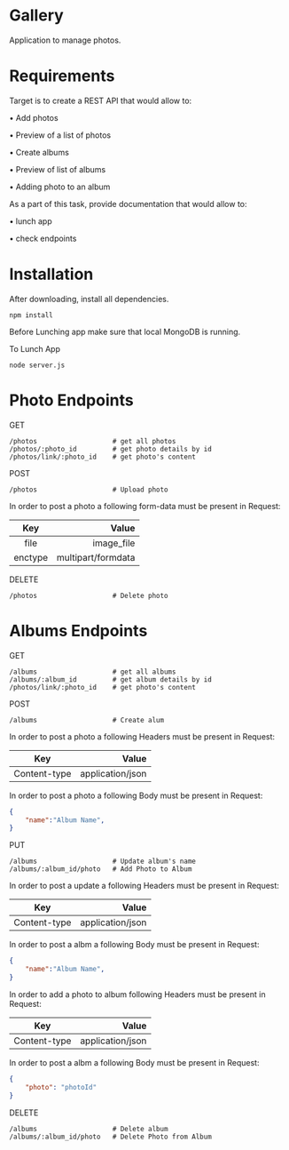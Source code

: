 # Gallery

Application to manage photos.

# Requirements

Target is to create a REST API that would allow to:

• Add photos

• Preview of a list of photos

• Create albums

• Preview of list of albums

• Adding photo to an album

As a part of this task, provide documentation that would allow to:

• lunch app

• check endpoints

# Installation

After downloading, install all dependencies.

```npm
npm install
```

Before Lunching app make sure that local MongoDB is running.

To Lunch App

```npm
node server.js
```

# Photo Endpoints

GET

```http
/photos                   # get all photos
/photos/:photo_id         # get photo details by id
/photos/link/:photo_id    # get photo's content
```

POST

```http
/photos                   # Upload photo
```

In order to post a photo a following form-data must be present in Request:

|   Key   |              Value |
| :-----: | -----------------: |
|  file   |         image_file |
| enctype | multipart/formdata |

DELETE

```http
/photos                   # Delete photo
```

# Albums Endpoints

GET

```http
/albums                   # get all albums
/albums/:album_id         # get album details by id
/photos/link/:photo_id    # get photo's content
```

POST

```http
/albums                   # Create alum
```

In order to post a photo a following Headers must be present in Request:

|     Key      |            Value |
| :----------: | ---------------: |
| Content-type | application/json |

In order to post a photo a following Body must be present in Request:

```JSON
{
    "name":"Album Name",
}
```

PUT

```http
/albums                   # Update album's name
/albums/:album_id/photo   # Add Photo to Album
```

In order to post a update a following Headers must be present in Request:

|     Key      |            Value |
| :----------: | ---------------: |
| Content-type | application/json |

In order to post a albm a following Body must be present in Request:

```JSON
{
    "name":"Album Name",
}
```

In order to add a photo to album following Headers must be present in Request:

|     Key      |            Value |
| :----------: | ---------------: |
| Content-type | application/json |

In order to post a albm a following Body must be present in Request:

```JSON
{
    "photo": "photoId"
}
```

DELETE

```http
/albums                   # Delete album
/albums/:album_id/photo   # Delete Photo from Album
```
